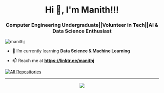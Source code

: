<h1 align="center">Hi 👋, I'm Manith!!!</h1>
<h3 align="center">Computer Engineering Undergraduate||Volunteer in Tech||AI & Data Science Enthusiast</h3>

<p align="left"> <img src="https://komarev.com/ghpvc/?username=manithj&label=Profile%20views&color=0e75b6&style=flat" alt="manithj" /> </p>

- 🌱 I’m currently learning **Data Science & Machine Learning**

- 📫 Reach me at **https://linktr.ee/manithj**


<p align="left">
  <a href="https://github.com/Manithj?tab=repositories" target="_blank"><img alt="All Repositories" title="All Repositories" src="https://img.shields.io/badge/-All%20Repos-2962FF?style=for-the-badge&logo=koding&logoColor=white"/></a>
</p>
<hr/>

<p align="center"><img src="img/ai1.gif"></p>
